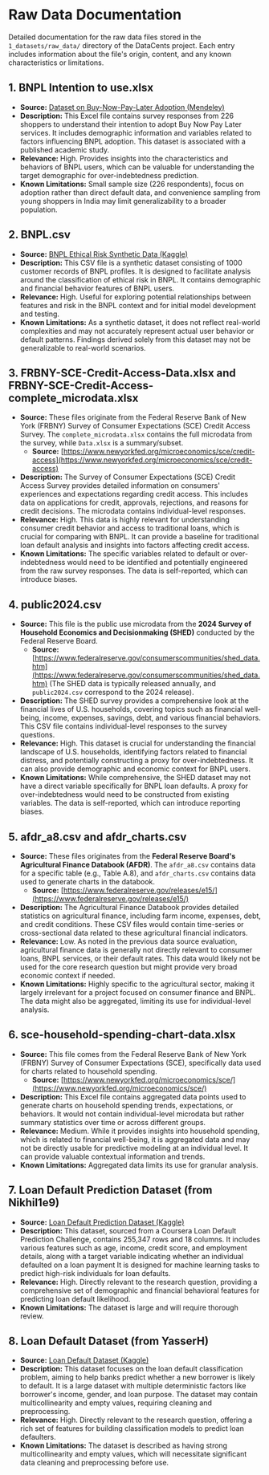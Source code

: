# Raw Data Documentation

Detailed documentation for the raw data files stored in the
`1_datasets/raw_data/` directory of the DataCents project. Each entry includes
information about the file's origin, content, and any known characteristics or
limitations.

## 1. BNPL Intention to use.xlsx

* **Source:** [Dataset on Buy-Now-Pay-Later Adoption (Mendeley)](https://data.mendeley.com/datasets/8kj2rn7m9x/1)
* **Description:** This Excel file contains survey responses from 226 shoppers to
    understand their intention to adopt Buy Now Pay Later services. It includes
    demographic information and variables related to factors influencing BNPL
    adoption. This dataset is associated with a published academic study.
* **Relevance:** High. Provides insights into the characteristics and behaviors of
    BNPL users, which can be valuable for understanding the target demographic for
    over-indebtedness prediction.
* **Known Limitations:** Small sample size (226 respondents), focus on adoption
    rather than direct default data, and convenience sampling from young
    shoppers in
    India may limit generalizability to a broader population.

## 2. BNPL.csv

* **Source:** [BNPL Ethical Risk Synthetic Data (Kaggle)](https://www.kaggle.com/datasets/vangelistsiligiris/bnpl-ethical-risk-synthetic-data)
* **Description:** This CSV file is a synthetic dataset consisting of 1000 customer
    records of BNPL profiles. It is designed to facilitate analysis around the
    classification of ethical risk in BNPL. It contains demographic and
    financial behavior features of BNPL users.
* **Relevance:** High. Useful for exploring potential relationships between features
    and risk in the BNPL context and for initial model development and testing.
* **Known Limitations:** As a synthetic dataset, it does not reflect real-world
    complexities and may not accurately represent actual user behavior or default
    patterns. Findings derived solely from this dataset may not be
    generalizable to real-world scenarios.

## 3. FRBNY-SCE-Credit-Access-Data.xlsx and FRBNY-SCE-Credit-Access-complete_microdata.xlsx

* **Source:** These files originate from the Federal Reserve Bank of New York
    (FRBNY) Survey of Consumer Expectations (SCE) Credit Access Survey. The
    `complete_microdata.xlsx` contains the full microdata from the survey,
    while `Data.xlsx` is a summary/subset.
  * **Source:** [https://www.newyorkfed.org/microeconomics/sce/credit-access](https://www.newyorkfed.org/microeconomics/sce/credit-access)
* **Description:** The Survey of Consumer Expectations (SCE) Credit Access Survey
    provides detailed information on consumers' experiences and expectations regarding
    credit access. This includes data on applications for credit, approvals,
    rejections, and reasons for credit decisions. The microdata contains
    individual-level responses.
* **Relevance:** High. This data is highly relevant for understanding consumer credit
    behavior and access to traditional loans, which is crucial for comparing
    with BNPL.
    It can provide a baseline for traditional loan default analysis and insights
    into factors affecting credit access.
* **Known Limitations:** The specific variables related to default or
    over-indebtedness would need to be identified and potentially engineered
    from the raw survey responses. The data is self-reported, which can
    introduce biases.

## 4. public2024.csv

* **Source:** This file is the public use microdata from the
    **2024 Survey of Household Economics and Decisionmaking (SHED)**
    conducted by the
    Federal Reserve Board.
  * **Source:** [https://www.federalreserve.gov/consumerscommunities/shed_data.htm](https://www.federalreserve.gov/consumerscommunities/shed_data.htm)
        (The SHED data is typically released annually, and `public2024.csv`
        correspond to the 2024 release).
* **Description:** The SHED survey provides a comprehensive look at the financial
    lives of U.S. households, covering topics such as financial well-being, income,
    expenses, savings, debt, and various financial behaviors. This CSV file
    contains individual-level responses to the survey questions.
* **Relevance:** High. This dataset is crucial for understanding the financial
    landscape of U.S. households, identifying factors related to financial distress,
    and potentially constructing a proxy for over-indebtedness. It can also provide
    demographic and economic context for BNPL users.
* **Known Limitations:** While comprehensive, the SHED dataset may not have a direct
    variable specifically for BNPL loan defaults. A proxy for over-indebtedness would
    need to be constructed from existing variables. The data is self-reported, which
    can introduce reporting biases.

## 5. afdr_a8.csv and afdr_charts.csv

* **Source:** These files originates from the **Federal Reserve Board's
    Agricultural Finance Databook (AFDR)**. The `afdr_a8.csv` contains
    data for a
    specific table (e.g., Table A.8), and `afdr_charts.csv` contains
    data used to
    generate charts in the databook.
  * **Source:** [https://www.federalreserve.gov/releases/e15/](https://www.federalreserve.gov/releases/e15/)
* **Description:** The Agricultural Finance Databook provides detailed statistics
    on agricultural finance, including farm income, expenses, debt, and credit
    conditions.
    These CSV files would contain time-series or cross-sectional data
    related to these agricultural financial indicators.
* **Relevance:** Low. As noted in the previous data source evaluation, agricultural
    finance data is generally not directly relevant to consumer loans, BNPL services,
    or their default rates. This data would likely not be used for the core research
    question but might provide very broad economic context if needed.
* **Known Limitations:** Highly specific to the agricultural sector, making it
    largely irrelevant for a project focused on consumer finance and BNPL. The data
    might also be aggregated, limiting its use for individual-level analysis.

## 6. sce-household-spending-chart-data.xlsx

* **Source:** This file comes from the Federal Reserve Bank of New York
    (FRBNY) Survey of Consumer Expectations (SCE), specifically data used for charts
    related to household spending.
  * **Source:** [https://www.newyorkfed.org/microeconomics/sce/](https://www.newyorkfed.org/microeconomics/sce/)
* **Description:** This Excel file contains aggregated data points
    used to generate charts on household spending trends, expectations, or
    behaviors. It would
    not contain individual-level microdata but rather summary statistics
    over time or
    across different groups.
* **Relevance:** Medium. While it provides insights into household spending,
    which is related to financial well-being, it is aggregated data and may not
    be directly
    usable for predictive modeling at an individual level. It can provide valuable
    contextual information and trends.
* **Known Limitations:** Aggregated data limits its use for granular analysis.

## 7. Loan Default Prediction Dataset (from Nikhil1e9)

* **Source:** [Loan Default Prediction Dataset (Kaggle)](https://www.kaggle.com/datasets/nikhil1e9/loan-default)
* **Description:** This dataset, sourced from a Coursera Loan Default Prediction
   Challenge, contains 255,347 rows and 18 columns. It includes various features
 such as age, income, credit score, and employment details, along with a target
 variable indicating whether an individual defaulted on a loan payment
 It is designed for machine learning tasks to predict high-risk individuals
 for loan defaults.
* **Relevance:** High. Directly relevant to the research question, providing
 a comprehensive set of demographic and financial behavioral features for
 predicting loan default likelihood.
* **Known Limitations:** The dataset is large and will require thorough review.

## 8. Loan Default Dataset (from YasserH)

* **Source:** [Loan Default Dataset (Kaggle)](https://www.kaggle.com/datasets/yasserh/loan-default-dataset)
* **Description:** This dataset focuses on the loan default classification problem,
 aiming to help banks predict whether a new borrower is likely to default. It
 is a
 large dataset with multiple deterministic factors like borrower's income, gender,
 and loan purpose. The dataset may contain multicollinearity and empty values,
 requiring cleaning and preprocessing.
* **Relevance:** High. Directly relevant to the research question, offering a
 rich set of features for building classification models to predict loan defaulters.
* **Known Limitations:** The dataset is described as having strong multicollinearity
 and empty values, which will necessitate significant data cleaning and preprocessing
 before use.
